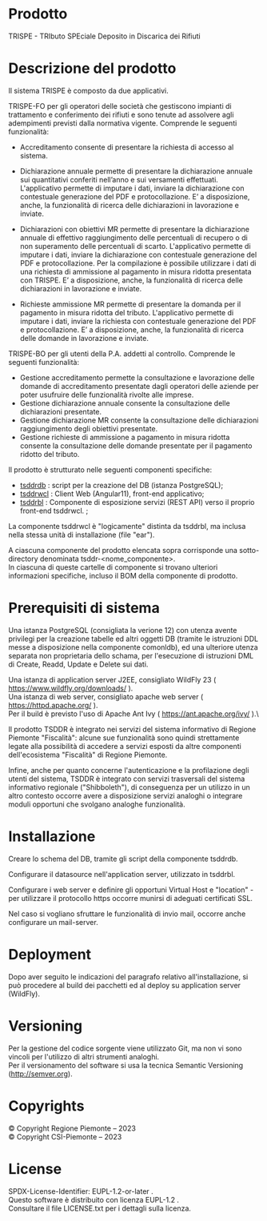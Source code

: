 ﻿# Prodotto

TRISPE - TRIbuto SPEciale Deposito in Discarica dei Rifiuti

# Descrizione del prodotto
Il sistema TRISPE è composto da due applicativi.
     
TRISPE-FO per gli operatori delle società che gestiscono impianti di trattamento e conferimento dei rifiuti e sono tenute ad assolvere agli adempimenti previsti dalla normativa vigente. Comprende le seguenti funzionalità:
     
- Accreditamento consente di presentare la richiesta di accesso al sistema.
     
- Dichiarazione annuale permette di presentare la dichiarazione annuale sui quantitativi conferiti nell’anno e sui versamenti effettuati. L'applicativo permette di imputare i dati, inviare la dichiarazione con contestuale generazione del PDF e protocollazione. E’ a disposizione, anche, la funzionalità di ricerca delle dichiarazioni in lavorazione e inviate.

- Dichiarazioni con obiettivi MR permette di presentare la dichiarazione annuale di effettivo raggiungimento delle percentuali di recupero o di non superamento delle percentuali di scarto. L'applicativo permette di imputare i dati, inviare la dichiarazione 
  con contestuale generazione del PDF e protocollazione. Per la compilazione è possibile utilizzare i dati di una richiesta di ammissione al pagamento in misura ridotta presentata con TRISPE.  E’ a disposizione, anche, la funzionalità di ricerca delle dichiarazioni in lavorazione e inviate.

- Richieste ammissione MR permette di presentare la domanda per il pagamento in misura ridotta del tributo. L'applicativo permette di imputare i dati, inviare la richiesta con contestuale generazione del PDF e protocollazione. E’ a disposizione, anche, la funzionalità di ricerca delle domande in lavorazione e inviate.
     
TRISPE-BO per gli utenti della P.A. addetti al controllo. Comprende le seguenti funzionalità:
     
- Gestione accreditamento permette la consultazione e lavorazione delle domande di accreditamento presentate dagli operatori delle aziende per poter usufruire delle funzionalità rivolte alle imprese.
- Gestione dichiarazione annuale consente la consultazione delle dichiarazioni presentate.
- Gestione dichiarazione MR consente la consultazione delle dichiarazioni raggiungimento degli obiettivi presentate.
- Gestione richieste di ammissione a pagamento in misura ridotta consente la consultazione delle domande presentate per il pagamento ridotto del tributo.


Il prodotto è strutturato nelle seguenti componenti specifiche:
- [tsddrdb]( https://github.com/regione-piemonte/tsddr/tree/main/tsddrdb ) : script per la creazione del DB (istanza PostgreSQL);
- [tsddrwcl]( https://github.com/regione-piemonte/tsddr/tree/main/tsddrwcl ) : Client Web (Angular11), front-end applicativo;
- [tsddrbl]( https://github.com/regione-piemonte/tsddr/tree/main/tsddrbl ) : Componente di esposizione servizi (REST API) verso il proprio front-end tsddrwcl.			;

La componente tsddrwcl è "logicamente" distinta da tsddrbl, ma inclusa nella stessa unità di installazione (file "ear").

A ciascuna componente del prodotto elencata sopra corrisponde una sotto-directory denominata tsddr-<nome_componente>.\
In ciascuna di queste cartelle di componente si trovano ulteriori informazioni specifiche, incluso il BOM della componente di prodotto.


# Prerequisiti di sistema

Una istanza PostgreSQL (consigliata la verione 12) con utenza avente privilegi per la creazione tabelle ed altri oggetti DB (tramite le istruzioni DDL messe a disposizione nella componente comonldb), ed una ulteriore utenza separata non proprietaria dello schama, per l'esecuzione di istruzioni DML di Create, Readd, Update e Delete sui dati.

Una istanza di application server J2EE, consigliato WildFly 23 ( https://www.wildfly.org/downloads/ ).\
Una istanza di web server, consigliato apache web server ( https://httpd.apache.org/ ).\
Per il build è previsto l'uso di Apache Ant Ivy ( https://ant.apache.org/ivy/ ).\

Il prodotto TSDDR è integrato nei servizi del sistema informativo di Regione Piemonte "Fiscalità": alcune sue funzionalità sono quindi strettamente legate alla possibilità di accedere a servizi esposti da altre componenti dell'ecosistema "Fiscalità" di Regione Piemonte.

Infine, anche per quanto concerne l'autenticazione e la profilazione degli utenti del sistema, TSDDR è integrato con servizi trasversali del sistema informativo regionale ("Shibboleth"), di conseguenza per un utilizzo in un altro contesto occorre avere a disposizione servizi analoghi o integrare moduli opportuni che svolgano analoghe funzionalità.
 

# Installazione

Creare lo schema del DB, tramite gli script della componente tsddrdb.
 
Configurare il datasource nell'application server, utilizzato in tsddrbl.

Configurare i web server e definire gli opportuni Virtual Host e "location" - per utilizzare il protocollo https occorre munirsi di adeguati certificati SSL.

Nel caso si vogliano sfruttare le funzionalità di invio mail, occorre anche configurare un mail-server.


# Deployment

Dopo aver seguito le indicazioni del paragrafo relativo all'installazione, si può procedere al build dei pacchetti ed al deploy su application server (WildFly).


# Versioning
Per la gestione del codice sorgente viene utilizzato Git, ma non vi sono vincoli per l'utilizzo di altri strumenti analoghi.\
Per il versionamento del software si usa la tecnica Semantic Versioning (http://semver.org).


# Copyrights
© Copyright Regione Piemonte – 2023\
© Copyright CSI-Piemonte – 2023


# License

SPDX-License-Identifier: EUPL-1.2-or-later .\
Questo software è distribuito con licenza EUPL-1.2 .\
Consultare il file LICENSE.txt per i dettagli sulla licenza.
